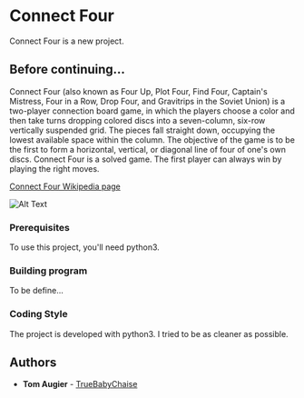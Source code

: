 # Connect Four
Connect Four is a new project.

## Before continuing...

Connect Four (also known as Four Up, Plot Four, Find Four, Captain's Mistress, Four in a Row, Drop Four, and Gravitrips in the Soviet Union) is a two-player connection board game, in which the players choose a color and then take turns dropping colored discs into a seven-column, six-row vertically suspended grid. The pieces fall straight down, occupying the lowest available space within the column. The objective of the game is to be the first to form a horizontal, vertical, or diagonal line of four of one's own discs. Connect Four is a solved game. The first player can always win by playing the right moves.

[Connect Four Wikipedia page](https://en.wikipedia.org/wiki/Connect_Four)

![Alt Text](https://media.tenor.com/images/7d000f9dd411ef6c7c7f503ac14581a6/tenor.gif)<br/>


### Prerequisites

To use this project, you'll need python3.

### Building program

To be define...

### Coding Style

The project is developed with python3. I tried to be as cleaner as possible.

## Authors

* **Tom Augier**  - [TrueBabyChaise](https://github.com/TrueBabyChaise)
